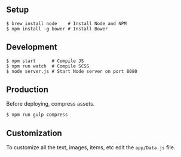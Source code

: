 ## Setup
```
$ brew install node    # Install Node and NPM
$ npm install -g bower # Install Bower
```

## Development
```
$ npm start      # Compile JS
$ npm run watch  # Compile SCSS
$ node server.js # Start Node server on port 8080
```

## Production
Before deploying, compress assets.
```
$ npm run gulp compress
```

## Customization
To customize all the text, images, items, etc edit the `app/Data.js` file.
